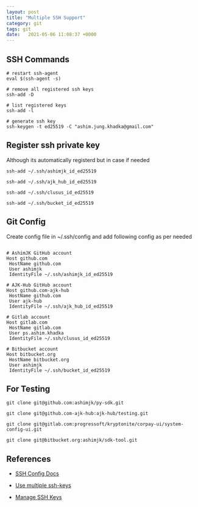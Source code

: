 ```yaml
---
layout: post
title: "Multiple SSH Support"
category: git
tags: git
date:   2021-05-06 11:08:37 +0000
---
```


## SSH Commands

``` shell
# restart ssh-agent
eval $(ssh-agent -s)

# remove all registered ssh keys
ssh-add -D

# list registered keys
ssh-add -l

# generate ssh key
ssh-keygen -t ed25519 -C "ashim.jung.khadka@gmail.com"         
```

## Register ssh private key

Although its automatically registerd but in case if needed

``` shell
ssh-add ~/.ssh/ashimjk_id_ed25519

ssh-add ~/.ssh/ajk_hub_id_ed25519

ssh-add ~/.ssh/clusus_id_ed25519

ssh-add ~/.ssh/bucket_id_ed25519
```

## Git Config

Create config file in ~/.ssh/config and add following config as per needed

``` 

# AshimJK GitHub account
Host github.com
 HostName github.com
 User ashimjk
 IdentityFile ~/.ssh/ashimjk_id_ed25519

# AJK-Hub GitHub account
Host github.com-ajk-hub
 HostName github.com
 User ajk-hub
 IdentityFile ~/.ssh/ajk_hub_id_ed25519

# Gitlab account
Host gitlab.com
 HostName gitlab.com
 User ps.ashim.khadka
 IdentityFile ~/.ssh/clusus_id_ed25519

# Bitbucket account
Host bitbucket.org
 HostName bitbucket.org
 User ashimjk
 IdentityFile ~/.ssh/bucket_id_ed25519
```

## For Testing

``` shell
git clone git@github.com:ashimjk/py-sdk.git

git clone git@github.com-ajk-hub:ajk-hub/testing.git

git clone git@gitlab.com:progressoft/kryptonite/corpay-ui/system-config-ui.git

git clone git@bitbucket.org:ashimjk/sdk-tool.git
```

## References

* [SSH Config Docs](https://linux.die.net/man/5/ssh_config)

* [Use multiple ssh-keys](https://xiaolishen.medium.com/use-multiple-ssh-keys-for-different-github-accounts-on-the-same-computer-7d7103ca8693)

* [Manage SSH Keys](https://www.freecodecamp.org/news/how-to-manage-multiple-ssh-keys/)
